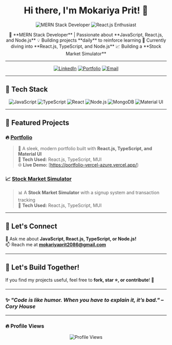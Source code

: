 <!-- Banner Image -->


<!-- Title -->
<h1 align="center">Hi there, I'm Mokariya Prit! 👋</h1>

<!-- Short Bio -->
<p align="center">
  <img src="https://img.shields.io/badge/MERN%20Stack-Developer-blue?style=for-the-badge&logo=react&logoColor=white" alt="MERN Stack Developer"/>
  <img src="https://img.shields.io/badge/React.js-Passionate-blueviolet?style=for-the-badge&logo=react&logoColor=white" alt="React.js Enthusiast"/>
</p>

<p align="center">
  🚀 **MERN Stack Developer** | Passionate about **JavaScript, React.js, and Node.js**  
  💡 Building projects **daily** to reinforce learning  
  🎯 Currently diving into **React.js, TypeScript, and Node.js**  
  📈 Building a **Stock Market Simulator**  
</p>

---

<!-- Social Links -->
<p align="center">
  <a href="https://www.linkedin.com/in/prit-mokariya"><img src="https://img.shields.io/badge/LinkedIn-%230077B5.svg?style=for-the-badge&logo=linkedin&logoColor=white" alt="LinkedIn"/></a>
  <a href="https://mokariyaprit.github.io/Portfolio/"><img src="https://img.shields.io/badge/Portfolio-%23000000.svg?style=for-the-badge&logo=firefox&logoColor=white" alt="Portfolio"/></a>
  <a href="mailto:mokariyaprit2086@gmail.com"><img src="https://img.shields.io/badge/Email-%23D14836.svg?style=for-the-badge&logo=gmail&logoColor=white" alt="Email"/></a>
</p>

---

## 🚀 **Tech Stack**
<p align="center">
  <img src="https://img.shields.io/badge/JavaScript-%23F7DF1E.svg?style=for-the-badge&logo=javascript&logoColor=black" alt="JavaScript"/>
  <img src="https://img.shields.io/badge/TypeScript-%233178C6.svg?style=for-the-badge&logo=typescript&logoColor=white" alt="TypeScript"/>
  <img src="https://img.shields.io/badge/React-%2361DAFB.svg?style=for-the-badge&logo=react&logoColor=black" alt="React"/>
  <img src="https://img.shields.io/badge/Node.js-%23339933.svg?style=for-the-badge&logo=node.js&logoColor=white" alt="Node.js"/>
  <img src="https://img.shields.io/badge/MongoDB-%2347A248.svg?style=for-the-badge&logo=mongodb&logoColor=white" alt="MongoDB"/>
  <img src="https://img.shields.io/badge/Material_UI-%230081CB.svg?style=for-the-badge&logo=mui&logoColor=white" alt="Material UI"/>
</p>

---

## 📌 **Featured Projects**
### 🔥 [Portfolio](https://github.com/mokariyaprit/portfolio)
> 🚀 A sleek, modern portfolio built with **React.js, TypeScript, and Material UI**  
> 🎨 **Tech Used:** React.js, TypeScript, MUI  
> 🌐 **Live Demo:** [https://portfolio-vercel-azure.vercel.app/)

### 📈 [Stock Market Simulator](https://github.com/mokariyaprit/stock-market-simulator)
> 📊 A **Stock Market Simulator** with a signup system and transaction tracking  
> 🚀 **Tech Used:** React.js, TypeScript, MUI  

---

## 🚀 **Let's Connect**
💬 Ask me about **JavaScript, React.js, TypeScript, or Node.js!**  
📫 Reach me at **mokariyaprit2086@gmail.com**  

---

## 🌟 **Let's Build Together!**
If you find my projects useful, feel free to **fork, star ⭐, or contribute**! 🚀  

---

### ✨ _"Code is like humor. When you have to explain it, it’s bad." – Cory House_  

---

### 🔥 **Profile Views**
<p align="center">
  <img src="https://komarev.com/ghpvc/?username=mokariyaprit&label=Profile%20Views&color=0e75b6&style=flat" alt="Profile Views" />
</p>
